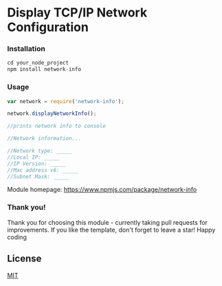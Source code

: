 <h1>Display TCP/IP Network Configuration</h1>

<h3>Installation</h3> 

```javascript 
cd your_node_project
npm install network-info
```

<h3>Usage</h3>

```javascript
var network = require('network-info');

network.displayNetworkInfo();

//prints network info to console

//Network information...

//Network type: _____
//Local IP: _____
//IP Version: _____
//Mac address v6: _____
//Subnet Mask: _____

```


Module homepage: 
https://www.npmjs.com/package/network-info

<h3>Thank you!</h3>

Thank you for choosing this module - currently taking pull requests for improvements. If you like the template, don't forget to leave a star! Happy coding

## License
[MIT](https://choosealicense.com/licenses/mit/)
